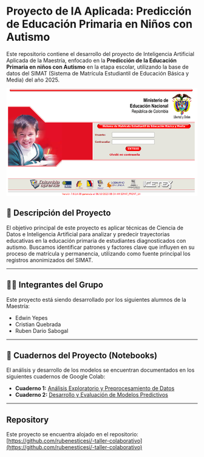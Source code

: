 # Proyecto de IA Aplicada: Predicción de Educación Primaria en Niños con Autismo

Este repositorio contiene el desarrollo del proyecto de Inteligencia Artificial Aplicada de la Maestría, enfocado en la **Predicción de la Educación Primaria en niños con Autismo** en la etapa escolar, utilizando la base de datos del SIMAT (Sistema de Matrícula Estudiantil de Educación Básica y Media) del año 2025.

![SIMAT](SIMAT2.png)

## 🎯 Descripción del Proyecto

El objetivo principal de este proyecto es aplicar técnicas de Ciencia de Datos e Inteligencia Artificial para analizar y predecir trayectorias educativas en la educación primaria de estudiantes diagnosticados con autismo. Buscamos identificar patrones y factores clave que influyen en su proceso de matrícula y permanencia, utilizando como fuente principal los registros anonimizados del SIMAT.

---

## 👨‍💻 Integrantes del Grupo

Este proyecto está siendo desarrollado por los siguientes alumnos de la Maestría:

* Edwin Yepes
* Cristian Quebrada
* Ruben Dario Sabogal

---

## 📓 Cuadernos del Proyecto (Notebooks)

El análisis y desarrollo de los modelos se encuentran documentados en los siguientes cuadernos de Google Colab:

* **Cuaderno 1:** [Análisis Exploratorio y Preprocesamiento de Datos](https://colab.research.google.com/drive/1rUkTJ5FIrboe7dDwUMuLb76V952u38q3?usp=sharing)
* **Cuaderno 2:** [Desarrollo y Evaluación de Modelos Predictivos](https://colab.research.google.com/drive/1KhpMslnJGm7HGy2X7283wjlAE9kbvd7I?usp=sharing)

---

## Repository

Este proyecto se encuentra alojado en el repositorio:
[https://github.com/rubenesticesi/-taller-colaborativo](https://github.com/rubenesticesi/-taller-colaborativo)
